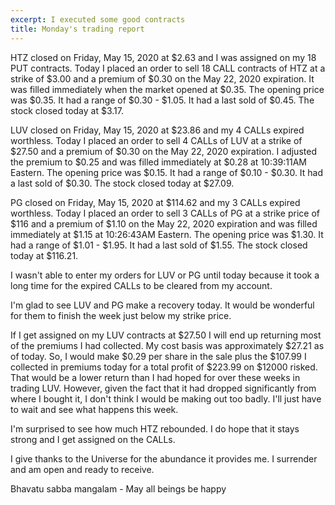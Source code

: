 ```yaml
---
excerpt: I executed some good contracts
title: Monday's trading report
---
```

HTZ closed on Friday, May 15, 2020 at $2.63 and I was assigned on my 18 PUT contracts.
Today I placed an order to sell 18 CALL contracts of HTZ at a strike of $3.00 and a premium of $0.30 on the May 22, 2020 expiration.
It was filled immediately when the market opened at $0.35.
The opening price was $0.35.
It had a range of $0.30 - $1.05.
It had a last sold of $0.45.
The stock closed today at $3.17.

LUV closed on Friday, May 15, 2020 at $23.86 and my 4 CALLs expired worthless.
Today I placed an order to sell 4 CALLs of LUV at a strike of $27.50 and a premium of $0.30 on the May 22, 2020 expiration.
I adjusted the premium to $0.25 and was filled immediately at $0.28 at 10:39:11AM Eastern.
The opening price was $0.15.
It had a range of $0.10 - $0.30.
It had a last sold of $0.30.
The stock closed today at $27.09.

PG closed on Friday, May 15, 2020 at $114.62 and my 3 CALLs expired worthless.
Today I placed an order to sell 3 CALLs of PG at a strike price of $116 and a premium of $1.10 on the May 22, 2020 expiration and was filled immediately at $1.15 at 10:26:43AM Eastern.
The opening price was $1.30.
It had a range of $1.01 - $1.95.
It had a last sold of $1.55.
The stock closed today at $116.21.

I wasn't able to enter my orders for LUV or PG until today because it took a long time for the expired CALLs to be cleared from my account.

I'm glad to see LUV and PG make a recovery today.
It would be wonderful for them to finish the week just below my strike price.

If I get assigned on my LUV contracts at $27.50 I will end up returning most of the premiums I had collected.
My cost basis was approximately $27.21 as of today.
So, I would make $0.29 per share in the sale plus the $107.99 I collected in premiums today for a total profit of $223.99 on $12000 risked.
That would be a lower return than I had hoped for over these weeks in trading LUV.
However, given the fact that it had dropped significantly from where I bought it, I don't think I would be making out too badly.
I'll just have to wait and see what happens this week.

I'm surprised to see how much HTZ rebounded.
I do hope that it stays strong and I get assigned on the CALLs.

I give thanks to the Universe for the abundance it provides me.
I surrender and am open and ready to receive.

Bhavatu sabba mangalam - May all beings be happy
